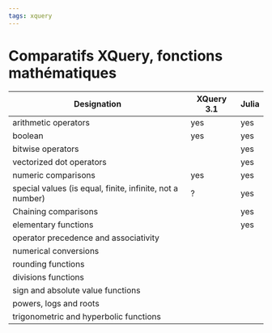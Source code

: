 ```yaml
---
tags: xquery
---
```


# Comparatifs XQuery, fonctions mathématiques

| Designation                                               | XQuery 3.1 | Julia |
| --------------------------------------------------------- | ---------- | ----- |
| arithmetic operators                                      | yes        | yes   |
| boolean                                                   | yes        | yes   |
| bitwise operators                                         |            | yes   |
| vectorized dot operators                                  |            | yes   |
| numeric comparisons                                       | yes        | yes   |
| special values (is equal, finite, infinite, not a number) | ?          | yes   |
| Chaining comparisons                                      |            | yes   |
| elementary functions                                      |            | yes   |
| operator precedence and associativity                     |            |       |
| numerical conversions                                     |            |       |
| rounding functions                                        |            |       |
| divisions functions                                       |            |       |
| sign and absolute value functions                         |            |       |
| powers, logs and roots                                    |            |       |
| trigonometric and hyperbolic functions                    |            |       |

